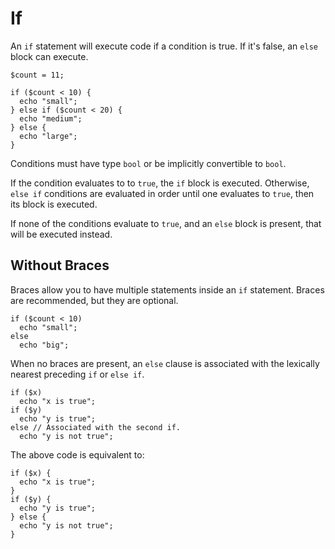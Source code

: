 # If

An `if` statement will execute code if a condition is true. If it's false, an
`else` block can execute.


```hack
$count = 11;

if ($count < 10) {
  echo "small";
} else if ($count < 20) {
  echo "medium";
} else {
  echo "large";
}
```

Conditions must have type `bool` or be implicitly convertible to
`bool`.

If the condition evaluates to to `true`, the `if` block is
executed. Otherwise, `else if` conditions are evaluated in order until
one evaluates to `true`, then its block is executed.

If none of the conditions evaluate to `true`, and an `else` block is
present, that will be executed instead.

## Without Braces

Braces allow you to have multiple statements inside an `if`
statement. Braces are recommended, but they are optional.

```hack no-extract
if ($count < 10)
  echo "small";
else
  echo "big";
```

When no braces are present, an `else` clause is associated with the
lexically nearest preceding `if` or `else if`.

```hack no-extract
if ($x)
  echo "x is true";
if ($y)
  echo "y is true";
else // Associated with the second if.
  echo "y is not true";
```

The above code is equivalent to:

```hack no-extract
if ($x) {
  echo "x is true";
}
if ($y) {
  echo "y is true";
} else {
  echo "y is not true";
}
```
